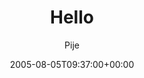 ---
title: 'Hello'
posts: 8
hash: 't128'
author: 'Pije'
date: 2005-08-05T09:37:00+00:00
sources:
  - http://forums.tokipona.org/viewtopic.php%3Ft=128.html
---